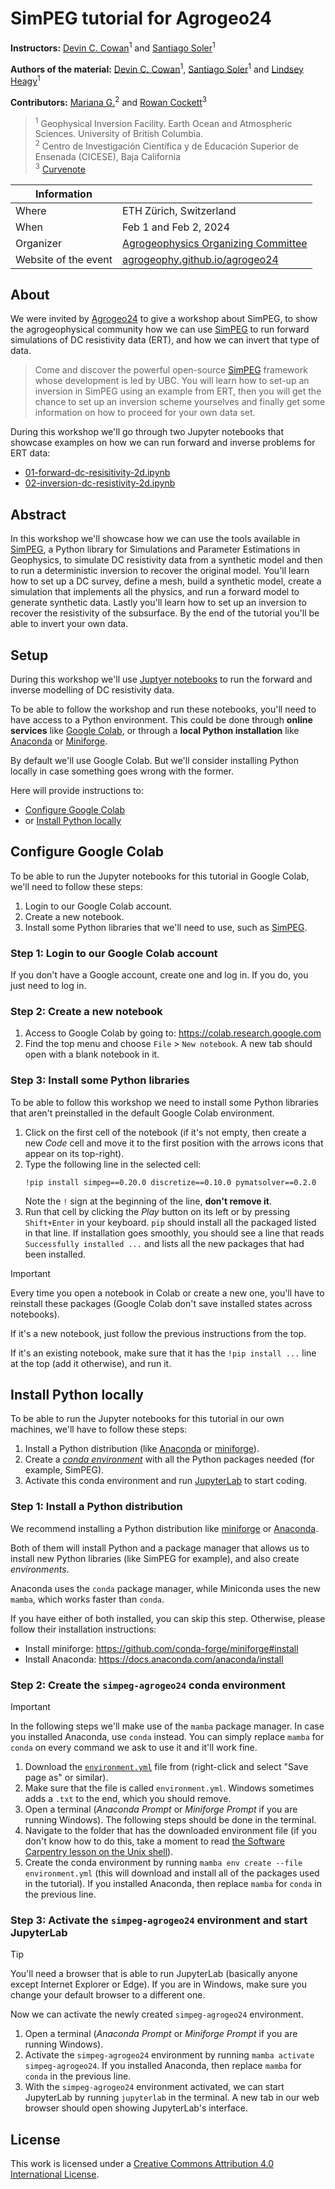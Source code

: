 # SimPEG tutorial for Agrogeo24

**Instructors:**
[Devin C. Cowan][dccowan]<sup>1</sup>
and [Santiago Soler][santisoler]<sup>1</sup>

**Authors of the material:**
[Devin C. Cowan][dccowan]<sup>1</sup>,
[Santiago Soler][santisoler]<sup>1</sup>
and
[Lindsey Heagy][lindsey]<sup>1</sup>

**Contributors:**
[Mariana G.][mgomezn]<sup>2</sup>
and [Rowan Cockett][rowan]<sup>3</sup>

> <sup>1</sup>
> Geophysical Inversion Facility. Earth Ocean and Atmospheric
> Sciences. University of British Columbia.
> <br>
> <sup>2</sup>
> Centro de Investigación Científica y de Educación Superior de Ensenada
> (CICESE), Baja California
> <br>
> <sup>3</sup>
> [Curvenote](https://www.curvenote.com)


| **Information** | |
|---|---|
| Where | ETH Zürich, Switzerland |
| When | Feb 1 and Feb 2, 2024 |
| Organizer | [Agrogeophysics Organizing Committee][committee] |
| Website of the event | [agrogeophy.github.io/agrogeo24][agrogeo24] |


## About

We were invited by [Agrogeo24][agrogeo24] to give a workshop about SimPEG, to
show the agrogeophysical community how we can use [SimPEG][simpeg] to run
forward simulations of DC resistivity data (ERT), and how we can invert that
type of data.

> Come and discover the powerful open-source [SimPEG][simpeg] framework whose
> development is led by UBC.
> You will learn how to set-up an inversion in SimPEG using an example from ERT,
> then you will get the chance to set up an inversion scheme yourselves and
> finally get some information on how to proceed for your own data set.

During this workshop we'll go through two Jupyter notebooks that showcase
examples on how we can run forward and inverse problems for ERT data:

- [01-forward-dc-resisitivity-2d.ipynb](notebooks/01-forward-dc-resisitivity-2d.ipynb)
- [02-inversion-dc-resistivity-2d.ipynb](notebooks/02-inversion-dc-resistivity-2d.ipynb)

## Abstract

In this workshop we'll showcase how we can use the tools available in
[SimPEG][simpeg], a Python library for Simulations and Parameter Estimations in
Geophysics, to simulate DC resistivity data from a synthetic model and then to
run a deterministic inversion to recover the original model.
You'll learn how to set up a DC survey, define a mesh, build a synthetic model,
create a simulation that implements all the physics, and run a forward
model to generate synthetic data. Lastly you'll learn how to set up an
inversion to recover the resistivity of the subsurface. By the end of the
tutorial you'll be able to invert your own data.

## Setup

During this workshop we'll use [Juptyer notebooks][jupyter] to run
the forward and inverse modelling of DC resistivity data.

To be able to follow the workshop and run these notebooks, you'll need to have
access to a Python environment. This could be done through **online services**
like [Google Colab][colab], or through a **local Python installation** like
[Anaconda][anaconda] or [Miniforge][miniforge].

By default we'll use Google Colab. But we'll consider installing Python locally
in case something goes wrong with the former.

Here will provide instructions to:

- [Configure Google Colab](#configure-google-colab)
- or [Install Python locally](#install-python-locally)


## Configure Google Colab

To be able to run the Jupyter notebooks for this tutorial in Google Colab,
we'll need to follow these steps:

1. Login to our Google Colab account.
1. Create a new notebook.
1. Install some Python libraries that we'll need to use, such as
   [SimPEG][simpeg].

### Step 1: Login to our Google Colab account

If you don't have a Google account, create one and log in. If you do, you just
need to log in.

### Step 2: Create a new notebook

1. Access to Google Colab by going to: https://colab.research.google.com
1. Find the top menu and choose `File` > `New notebook`. A new tab should open
   with a blank notebook in it.

### Step 3: Install some Python libraries

To be able to follow this workshop we need to install some Python libraries
that aren't preinstalled in the default Google Colab environment.

1. Click on the first cell of the notebook (if it's not empty, then create
   a new _Code_ cell and move it to the first position with the arrows icons
   that appear on its top-right).
1. Type the following line in the selected cell:
   ```
   !pip install simpeg==0.20.0 discretize==0.10.0 pymatsolver==0.2.0
   ```
   Note the `!` sign at the beginning of the line, **don't remove it**.
1. Run that cell by clicking the _Play_ button on its left or by pressing
   `Shift+Enter` in your keyboard. `pip` should install all the packaged listed
   in that line. If installation goes smoothly, you should see a line that
   reads `Successfully installed ...` and lists all the new packages that had
   been installed.

> [!IMPORTANT]
> Every time you open a notebook in Colab or create a new one, you'll have to
> reinstall these packages (Google Colab don't save installed states across
> notebooks).
>
> If it's a new notebook, just follow the previous instructions from the top.
>
> If it's an existing notebook, make sure that it has the `!pip install ...`
> line at the top (add it otherwise), and run it.

## Install Python locally

To be able to run the Jupyter notebooks for this tutorial in our own machines,
we'll have to follow these steps:

1. Install a Python distribution (like [Anaconda][anaconda] or
   [miniforge][miniforge]).
1. Create a [_conda environment_][conda-environ] with all the Python packages
   needed (for example, SimPEG).
1. Activate this conda environment and run [JupyterLab][jupyterlab] to start
   coding.

### Step 1: Install a Python distribution

We recommend installing a Python distribution like [miniforge][miniforge] or
[Anaconda][anaconda].

Both of them will install Python and a package manager that allows us to
install new Python libraries (like SimPEG for example), and also create
_environments_.

Anaconda uses the `conda` package manager, while Miniconda uses the new
`mamba`, which works faster than `conda`.

If you have either of both installed, you can skip this step. Otherwise, please
follow their installation instructions:

- Install miniforge: https://github.com/conda-forge/miniforge#install
- Install Anaconda: https://docs.anaconda.com/anaconda/install

### Step 2: Create the `simpeg-agrogeo24` conda environment

> [!IMPORTANT]
> In the following steps we'll make use of the `mamba` package manager. In case
> you installed Anaconda, use `conda` instead. You can simply replace `mamba`
> for `conda` on every command we ask to use it and it'll work fine.

1. Download the [`environment.yml`][environment_yml] file from
   (right-click and select "Save page as" or similar).
1. Make sure that the file is called `environment.yml`.
   Windows sometimes adds a `.txt` to the end, which you should remove.
1. Open a terminal (_Anaconda Prompt_ or _Miniforge Prompt_ if you are running
   Windows). The following steps should be done in the terminal.
1. Navigate to the folder that has the downloaded environment file
   (if you don't know how to do this, take a moment to read [the Software
   Carpentry lesson on the Unix shell][shell-novice]).
1. Create the conda environment by running `mamba env create --file
   environment.yml` (this will download and install all of the packages used in
   the tutorial). If you installed Anaconda, then replace `mamba` for `conda`
   in the previous line.

### Step 3: Activate the `simpeg-agrogeo24` environment and start JupyterLab

> [!TIP]
> You'll need a browser that is able to run JupyterLab (basically anyone except
> Internet Explorer or Edge). If you are in Windows, make sure you change your
> default browser to a different one.

Now we can activate the newly created `simpeg-agrogeo24` environment.

1. Open a terminal (_Anaconda Prompt_ or _Miniforge Prompt_ if you are running
   Windows).
1. Activate the `simpeg-agrogeo24` environment by running `mamba activate
   simpeg-agrogeo24`.
   If you installed Anaconda, then replace `mamba` for `conda` in the previous
   line.
1. With the `simpeg-agrogeo24` environment activated, we can start JupyterLab
   by running `jupyterlab` in the terminal. A new tab in our web browser should
   open showing JupyterLab's interface.

## License

This work is licensed under a [Creative Commons Attribution 4.0 International
License](http://creativecommons.org/licenses/by/4.0).

[santisoler]: https://www.santisoler.com
[dccowan]: https://www.github.com/dccowan
[lindsey]: https://lindseyjh.ca/
[mgomezn]: https://github.com/MGomezN
[rowan]: https://github.com/rowanc1
[simpeg]: https://www.simpeg.xyz
[jupyter]: https://jupyter.org/
[colab]: https://colab.research.google.com
[anaconda]: https://www.anaconda.com/download
[miniforge]: https://github.com/conda-forge/miniforge
[conda-environ]: https://docs.conda.io/projects/conda/en/latest/user-guide/tasks/manage-environments.html
[jupyterlab]: https://jupyterlab.readthedocs.io
[environment_yml]: https://raw.githubusercontent.com/simpeg/agrogeo24/main/environment.yml
[shell-novice]: http://swcarpentry.github.io/shell-novice
[agrogeo24]: https://agrogeophy.github.io/agrogeo24
[committee]: https://agrogeophy.github.io/agrogeo24/committees.html
